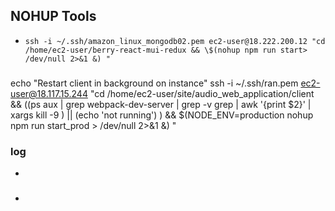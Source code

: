 ## NOHUP Tools

- `ssh -i ~/.ssh/amazon_linux_mongodb02.pem ec2-user@18.222.200.12 "cd /home/ec2-user/berry-react-mui-redux && \$(nohup npm run start> /dev/null 2>&1 &) " `

### 

echo "Restart client in background on instance"
ssh -i ~/.ssh/ran.pem ec2-user@18.117.15.244 "cd /home/ec2-user/site/audio_web_application/client && ((ps aux  | grep webpack-dev-server | grep -v grep | awk '{print \$2}' | xargs kill -9 ) || (echo 'not running') ) &&  \$(NODE_ENV=production nohup npm run start_prod > /dev/null 2>&1 &) "

### log
- 

### 
- 


